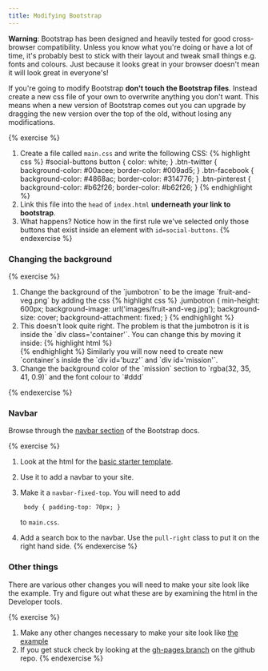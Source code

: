 ```yaml
---
title: Modifying Bootstrap
---
```


<div class='alert alert-error'>
<strong>Warning</strong>: Bootstrap has been designed and heavily tested for good cross-browser compatibility. Unless you know what you're doing or have a lot of time, it's probably best to stick with their layout and tweak small things e.g. fonts and colours. Just because it looks great in your browser doesn't mean it will look great in everyone's!
</div>

If you're going to modify Bootstrap **don't touch the Bootstrap files**. Instead create a new css file of your own to overwrite anything you don't want. This means when a new version of Bootstrap comes out you can upgrade by dragging the new version over the top of the old, without losing any modifications.


{% exercise %}  
1. Create a file called `main.css` and write the following CSS:
{% highlight css %}
#social-buttons button {
  color: white;
}
.btn-twitter {
  background-color: #00acee;
  border-color: #009ad5;
}
.btn-facebook {
  background-color: #4868ac;
  border-color: #314776;
}
.btn-pinterest {
  background-color: #b62f26;
  border-color: #b62f26;
}
{% endhighlight %}
2. Link this file into the `head` of `index.html` **underneath your link to bootstrap**.  
3. What happens? Notice how in the first rule we've selected only those buttons that exist inside an element with `id=social-buttons`.
{% endexercise %}

### Changing the background

{% exercise %}
<ol markdown="1">
<li markdown="1">
Change the background of the `jumbotron` to be the image `fruit-and-veg.png` by adding the css
{% highlight css %}
.jumbotron {
  min-height: 600px;
  background-image: url('images/fruit-and-veg.jpg');
  background-size: cover;
  background-attachment: fixed;
}
{% endhighlight %}
</li>

<li markdown="1">
This doesn't look quite right. The problem is that the jumbotron is it is inside the `div class='container'`. You can change this by moving it inside:
{% highlight html %}
<div class="jumbotron">
  <div class="container">

  </div>
</div>
{% endhighlight %}
Similarly you will now need to create new `container`s inside the `div id='buzz'` and `div id='mission'`.
</li>
<li markdown="1">
Change the background color of the `mission` section to `rgba(32, 35, 41, 0.9)` and the font colour to `#ddd`
</li>
</ol>
{% endexercise %}


### Navbar

Browse through the [navbar section](http://getbootstrap.com/components/#navbar) of the Bootstrap docs.

{% exercise %}
1. Look at the html for the [basic starter template](http://getbootstrap.com/examples/starter-template/).
2. Use it to add a navbar to your site.
2. Make it a `navbar-fixed-top`. You will need to add

        body { padding-top: 70px; }

    to `main.css`.
3. Add a search box to the navbar. Use the `pull-right` class to put it on the right hand side.
{% endexercise %}

### Other things

There are various other changes you will need to make your site look like the example. Try and figure out what these are by examining the html in the Developer tools.

{% exercise %}
1. Make any other changes necessary to make your site look like [the example](http://code61.github.io/bootstrap_exercise/)
2. If you get stuck check by looking at the [gh-pages branch](https://github.com/code61/bootstrap_exercise/tree/gh-pages) on the github repo.
{% endexercise %}
